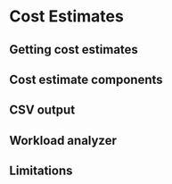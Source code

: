 # Cost Estimates

## Getting cost estimates

## Cost estimate components

## CSV output

## Workload analyzer

## Limitations
